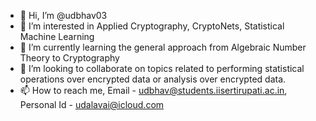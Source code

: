 - 👋 Hi, I’m @udbhav03
- 👀 I’m interested in Applied Cryptography, CryptoNets, Statistical Machine Learning
- 🌱 I’m currently learning the general approach from Algebraic Number Theory to Cryptography
- 💞️ I’m looking to collaborate on topics related to performing statistical operations over encrypted data or analysis over encrypted data.
- 📫 How to reach me, Email - udbhav@students.iisertirupati.ac.in,
                     Personal Id - udalavai@icloud.com

<!---
udbhav03/udbhav03 is a ✨ special ✨ repository because its `README.md` (this file) appears on your GitHub profile.
You can click the Preview link to take a look at your changes.
--->
